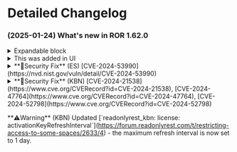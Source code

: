 # Detailed Changelog

### (2025-01-24) What's new in **ROR 1.62.0**

<details>

<summary>Expandable block</summary>

And the details are here

</details>

<details>

<summary>This was added in UI</summary>

And you could add the links [manually](https://google.com)

</details>

<details>

<summary>**🚨Security Fix** (ES) [CVE-2024-53990](https://nvd.nist.gov/vuln/detail/CVE-2024-53990)</summary>

This security fix addresses a critical vulnerability in the AsyncHttpClient (AHC) ... \[CVE-2024-53990]\(https://nvd.nist.gov/vuln/detail/CVE-2024-53990)

</details>

<details>

<summary>**🚨Security Fix** (KBN) [CVE-2024-21538](https://www.cve.org/CVERecord?id=CVE-2024-21538), [CVE-2024-47764](https://www.cve.org/CVERecord?id=CVE-2024-47764), [CVE-2024-52798](https://www.cve.org/CVERecord?id=CVE-2024-52798)</summary>



</details>

\*\*⚠️Warning\*\* (KBN) Updated \[\`readonlyrest\_kbn: license: activationKeyRefreshInterval\`]\(https://forum.readonlyrest.com/t/restricting-access-to-some-spaces/2633/4) - the maximum refresh interval is now set to 1 day.
